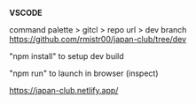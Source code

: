**VSCODE**

command palette > gitcl > repo url > dev branch
https://github.com/rmistr00/japan-club/tree/dev

"npm install" to setup dev build

"npm run" to launch in browser (inspect)

https://japan-club.netlify.app/
